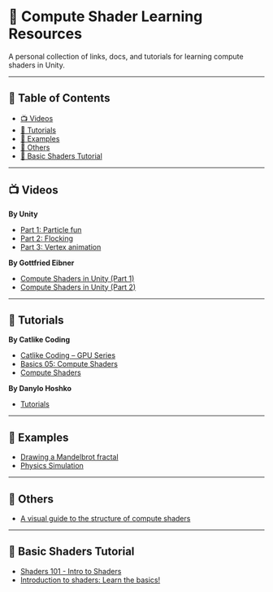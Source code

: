 # 🔗 Compute Shader Learning Resources

A personal collection of links, docs, and tutorials for learning compute shaders in Unity.

---

## 📜 Table of Contents
- [📺 Videos](#-videos)
- [📘 Tutorials](#-tutorials)
- [🧪 Examples](#-examples)
- [📎 Others](#-others)
- [🎨 Basic Shaders Tutorial](#-basic-shaders-tutorial)

---

## 📺 Videos

**By Unity**
- [Part 1: Particle fun](https://www.youtube.com/watch?v=omZap7XHxKc)
- [Part 2: Flocking](https://www.youtube.com/watch?v=1rOinLsyXAA)
- [Part 3: Vertex animation](https://www.youtube.com/watch?v=kcDtiqXRVOc)

**By Gottfried Eibner**
- [Compute Shaders in Unity (Part 1)](https://www.youtube.com/watch?v=CSiPjJI2c94)
- [Compute Shaders in Unity (Part 2)](https://www.youtube.com/watch?v=7AYqxSz635g)

---

## 📘 Tutorials

**By Catlike Coding**
- [Catlike Coding – GPU Series](https://catlikecoding.com/unity/tutorials/)
- [Basics 05: Compute Shaders](https://bitbucket.org/catlikecodingunitytutorials/basics-05-compute-shaders/src/master/)
- [Compute Shaders](https://catlikecoding.com/unity/tutorials/basics/compute-shaders/)

**By Danylo Hoshko**
- [Tutorials](https://www.artstation.com/degged/blog)

---

## 🧪 Examples

- [Drawing a Mandelbrot fractal](https://www.reddit.com/r/Unity3D/comments/7pa6bq/drawing_mandelbrot_fractal_using_gpu_compute/)
- [Physics Simulation](https://www.reddit.com/r/Unity3D/comments/7ppldz/physics_simulation_on_gpu_with_compute_shader_in/)

---

## 📎 Others

- [A visual guide to the structure of compute shaders](https://www.reddit.com/r/Unity3D/comments/1eywb95/a_visual_guide_to_the_structure_of_compute_shaders/)

---

## 🎨 Basic Shaders Tutorial

- [Shaders 101 - Intro to Shaders](https://www.youtube.com/watch?v=T-HXmQAMhG0)
- [Introduction to shaders: Learn the basics!](https://www.youtube.com/watch?v=3mfvZ-mdtZQ)
